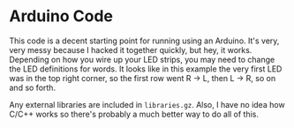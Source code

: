 # Arduino Code
This code is a decent starting point for running using an Arduino. It's very, very messy because I hacked it together quickly, but hey, it works. Depending on how you wire up your LED strips, you may need to change the LED definitions for words. It looks like in this example the very first LED was in the top right corner, so the first row went R -> L, then L -> R, so on and so forth.

Any external libraries are included in `libraries.gz`. Also, I have no idea how C/C++ works so there's probably a much better way to do all of this.
